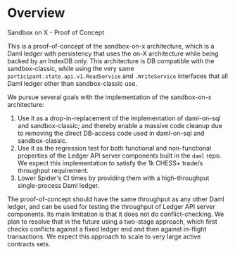 # Overview

Sandbox on X - Proof of Concept

This is a proof-of-concept of the sandbox-on-x architecture, which is a Daml ledger with persistency that uses the on-X architecture while being backed by an IndexDB only. This architecture is DB compatible with the sandbox-classic, while using the very same `participant.state.api.v1.ReadService` and `.WriteService` interfaces that all Daml ledger other than sandbox-classic use.

We pursue several goals with the implementation of the sandbox-on-x architecture:
1. Use it as a drop-in-replacement of the implementation of daml-on-sql and sandbox-classic; and thereby enable a massive code cleanup due to removing the direct DB-access code used in daml-on-sql and sandbox-classic.
2. Use it as the regression test for both functional and non-functional properties of the Ledger API server components built in the `daml` repo. We expect this implementation to satisfy the 1k CHESS+ trade/s throughput requirement.
3. Lower Spider's CI times by providing them with a high-throughput single-process Daml ledger.

The proof-of-concept should have the same throughput as any other Daml ledger, and can be used for testing the throughput of Ledger API server components. Its main limitation is that it does not do conflict-checking. We plan to resolve that in the future using a two-stage approach, which first checks conflicts against a fixed ledger end and then against in-flight transactions. We expect this approach to scale to very large active contracts sets.
